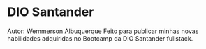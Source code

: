 # DIO Santander
 Autor: Wemmerson Albuquerque
 Feito para publicar minhas novas habilidades adquiridas no Bootcamp da DIO Santander fullstack.
